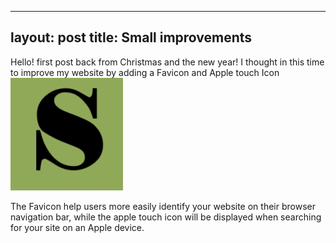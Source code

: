 
---
layout: post
title: Small improvements
---
Hello! first post back from Christmas and the new year! 
I thought in this time to improve my website by adding a Favicon and Apple touch Icon 
<img src="/public/apple-touch-icon-144-precomposed.png">

The Favicon help users more easily identify your website on their browser navigation bar, while the apple touch icon will be displayed when searching for your site on an Apple device.

